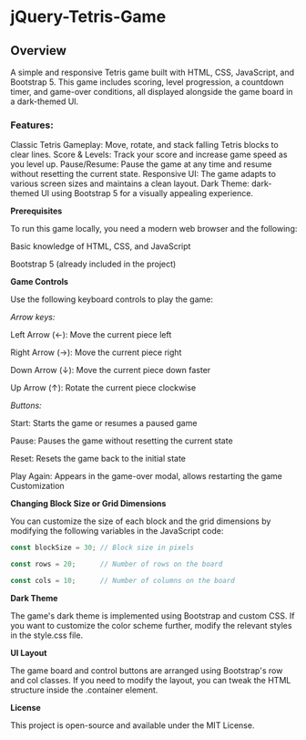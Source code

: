 # jQuery-Tetris-Game

## Overview
A simple and responsive Tetris game built with HTML, CSS, JavaScript, and Bootstrap 5. This game includes scoring, level progression, a countdown timer, and game-over conditions, all displayed alongside the game board in a dark-themed UI.

### Features:

Classic Tetris Gameplay: Move, rotate, and stack falling Tetris blocks to clear lines.
Score & Levels: Track your score and increase game speed as you level up.
Pause/Resume: Pause the game at any time and resume without resetting the current state.
Responsive UI: The game adapts to various screen sizes and maintains a clean layout.
Dark Theme: dark-themed UI using Bootstrap 5 for a visually appealing experience.


**Prerequisites**

To run this game locally, you need a modern web browser and the following:


Basic knowledge of HTML, CSS, and JavaScript

Bootstrap 5 (already included in the project)


**Game Controls**

Use the following keyboard controls to play the game:


*Arrow keys:*

Left Arrow (←): Move the current piece left

Right Arrow (→): Move the current piece right

Down Arrow (↓): Move the current piece down faster

Up Arrow (↑): Rotate the current piece clockwise


*Buttons:*


Start: Starts the game or resumes a paused game

Pause: Pauses the game without resetting the current state

Reset: Resets the game back to the initial state

Play Again: Appears in the game-over modal, allows restarting the game
Customization


**Changing Block Size or Grid Dimensions**

You can customize the size of each block and the grid dimensions by modifying the following variables in the JavaScript code:

```javascript
const blockSize = 30; // Block size in pixels

const rows = 20;      // Number of rows on the board

const cols = 10;      // Number of columns on the board
```

**Dark Theme**

The game's dark theme is implemented using Bootstrap and custom CSS. If you want to customize the color scheme further, modify the relevant styles in the style.css file.


**UI Layout**

The game board and control buttons are arranged using Bootstrap's row and col classes. If you need to modify the layout, you can tweak the HTML structure inside the .container element.


**License**

This project is open-source and available under the MIT License.
